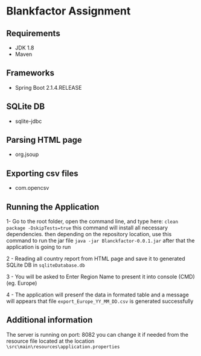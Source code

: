 # Blankfactor Assignment

## Requirements
- JDK 1.8
- Maven

##  Frameworks
- Spring Boot 2.1.4.RELEASE

## SQLite DB
- sqlite-jdbc

## Parsing HTML page
- org.jsoup

## Exporting csv files
- com.opencsv

## Running the Application
1- Go to the root folder, open the command line, and type here: ```clean package -DskipTests=true``` this command will install all necessary dependencies. then depending on the repository location, use this command to run the jar file ```java -jar Blanckfactor-0.0.1.jar``` after that the application is going to run

2 - Reading all country report from HTML page and save it to generated SQLite DB in ```sqliteDatabase.db```

3 - You will be asked to Enter Region Name to present it into console (CMD) (eg. Europe)

4 - The application will presenf the data in formated table  and a message will appears that file ```export_Europe_YY_MM_DD.csv``` is generated successfully

## Additional information
The server is running on port: 8082
you can change it if needed from the resource file located at the location
```\src\main\resources\application.properties```
